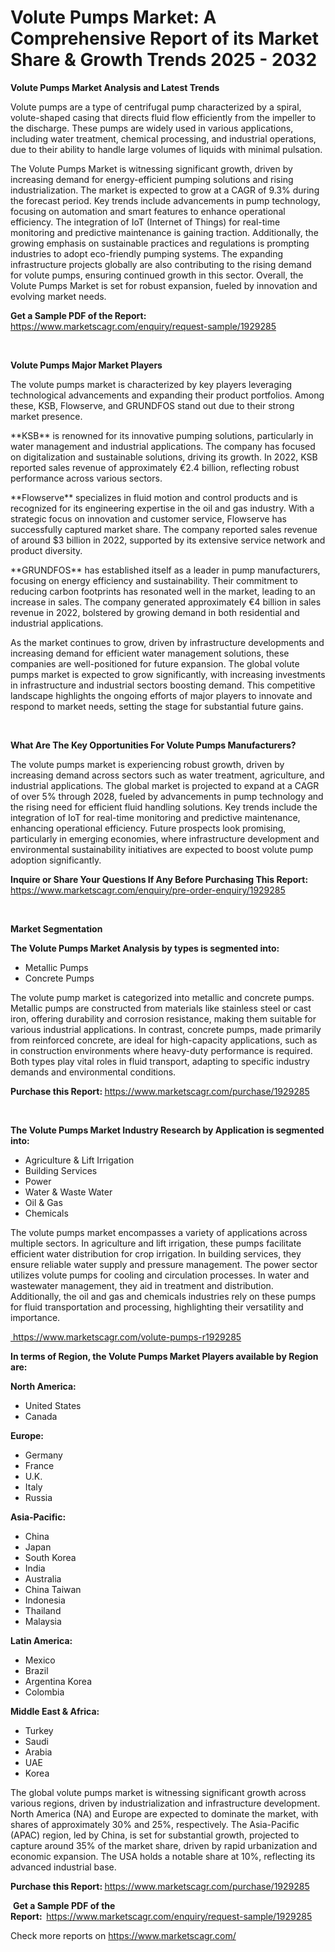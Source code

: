<p><h1>Volute Pumps Market: A Comprehensive Report of its Market Share & Growth Trends 2025 - 2032</h1></p><p><strong>Volute Pumps Market Analysis and Latest Trends</strong></p>
<p><p>Volute pumps are a type of centrifugal pump characterized by a spiral, volute-shaped casing that directs fluid flow efficiently from the impeller to the discharge. These pumps are widely used in various applications, including water treatment, chemical processing, and industrial operations, due to their ability to handle large volumes of liquids with minimal pulsation.</p><p>The Volute Pumps Market is witnessing significant growth, driven by increasing demand for energy-efficient pumping solutions and rising industrialization. The market is expected to grow at a CAGR of 9.3% during the forecast period. Key trends include advancements in pump technology, focusing on automation and smart features to enhance operational efficiency. The integration of IoT (Internet of Things) for real-time monitoring and predictive maintenance is gaining traction. Additionally, the growing emphasis on sustainable practices and regulations is prompting industries to adopt eco-friendly pumping systems. The expanding infrastructure projects globally are also contributing to the rising demand for volute pumps, ensuring continued growth in this sector. Overall, the Volute Pumps Market is set for robust expansion, fueled by innovation and evolving market needs.</p></p>
<p><strong>Get a Sample PDF of the Report:&nbsp;</strong> <a href="https://www.marketscagr.com/enquiry/request-sample/1929285?utm_campaign=3550&utm_medium=2&utm_source=Github&utm_content=ia&utm_term=08042025&utm_id=volute-pumps">https://www.marketscagr.com/enquiry/request-sample/1929285</a></p>
<p>&nbsp;</p>
<p><strong>Volute Pumps Major Market Players</strong></p>
<p><p>The volute pumps market is characterized by key players leveraging technological advancements and expanding their product portfolios. Among these, KSB, Flowserve, and GRUNDFOS stand out due to their strong market presence.</p><p>**KSB** is renowned for its innovative pumping solutions, particularly in water management and industrial applications. The company has focused on digitalization and sustainable solutions, driving its growth. In 2022, KSB reported sales revenue of approximately €2.4 billion, reflecting robust performance across various sectors.</p><p>**Flowserve** specializes in fluid motion and control products and is recognized for its engineering expertise in the oil and gas industry. With a strategic focus on innovation and customer service, Flowserve has successfully captured market share. The company reported sales revenue of around $3 billion in 2022, supported by its extensive service network and product diversity.</p><p>**GRUNDFOS** has established itself as a leader in pump manufacturers, focusing on energy efficiency and sustainability. Their commitment to reducing carbon footprints has resonated well in the market, leading to an increase in sales. The company generated approximately €4 billion in sales revenue in 2022, bolstered by growing demand in both residential and industrial applications.</p><p>As the market continues to grow, driven by infrastructure developments and increasing demand for efficient water management solutions, these companies are well-positioned for future expansion. The global volute pumps market is expected to grow significantly, with increasing investments in infrastructure and industrial sectors boosting demand. This competitive landscape highlights the ongoing efforts of major players to innovate and respond to market needs, setting the stage for substantial future gains.</p></p>
<p>&nbsp;</p>
<p><strong>What Are The Key Opportunities For Volute Pumps Manufacturers?</strong></p>
<p><p>The volute pumps market is experiencing robust growth, driven by increasing demand across sectors such as water treatment, agriculture, and industrial applications. The global market is projected to expand at a CAGR of over 5% through 2028, fueled by advancements in pump technology and the rising need for efficient fluid handling solutions. Key trends include the integration of IoT for real-time monitoring and predictive maintenance, enhancing operational efficiency. Future prospects look promising, particularly in emerging economies, where infrastructure development and environmental sustainability initiatives are expected to boost volute pump adoption significantly.</p></p>
<p><strong>Inquire or Share Your Questions If Any Before Purchasing This Report:</strong> <a href="https://www.marketscagr.com/enquiry/pre-order-enquiry/1929285?utm_campaign=3550&utm_medium=2&utm_source=Github&utm_content=ia&utm_term=08042025&utm_id=volute-pumps">https://www.marketscagr.com/enquiry/pre-order-enquiry/1929285</a></p>
<p>&nbsp;</p>
<p><strong>Market Segmentation</strong></p>
<p><strong>The Volute Pumps Market Analysis by types is segmented into:</strong></p>
<p><ul><li>Metallic Pumps</li><li>Concrete Pumps</li></ul></p>
<p><p>The volute pump market is categorized into metallic and concrete pumps. Metallic pumps are constructed from materials like stainless steel or cast iron, offering durability and corrosion resistance, making them suitable for various industrial applications. In contrast, concrete pumps, made primarily from reinforced concrete, are ideal for high-capacity applications, such as in construction environments where heavy-duty performance is required. Both types play vital roles in fluid transport, adapting to specific industry demands and environmental conditions.</p></p>
<p><strong>Purchase this Report:&nbsp;</strong><a href="https://www.marketscagr.com/purchase/1929285?utm_campaign=3550&utm_medium=2&utm_source=Github&utm_content=ia&utm_term=08042025&utm_id=volute-pumps">https://www.marketscagr.com/purchase/1929285</a></p>
<p>&nbsp;</p>
<p><strong>The Volute Pumps Market Industry Research by Application is segmented into:</strong></p>
<p><ul><li>Agriculture & Lift Irrigation</li><li>Building Services</li><li>Power</li><li>Water & Waste Water</li><li>Oil & Gas</li><li>Chemicals</li></ul></p>
<p><p>The volute pumps market encompasses a variety of applications across multiple sectors. In agriculture and lift irrigation, these pumps facilitate efficient water distribution for crop irrigation. In building services, they ensure reliable water supply and pressure management. The power sector utilizes volute pumps for cooling and circulation processes. In water and wastewater management, they aid in treatment and distribution. Additionally, the oil and gas and chemicals industries rely on these pumps for fluid transportation and processing, highlighting their versatility and importance.</p></p>
<p><a href="https://www.marketscagr.com/volute-pumps-r1929285?utm_campaign=3550&utm_medium=2&utm_source=Github&utm_content=ia&utm_term=08042025&utm_id=volute-pumps">&nbsp;https://www.marketscagr.com/volute-pumps-r1929285</a></p>
<p><strong>In terms of Region, the Volute Pumps Market Players available by Region are:</strong></p>
<p>
    <p> <strong> North America: </strong>
        <ul>
            <li>United States</li>
            <li>Canada</li>
        </ul>
        </p> 
    <p> <strong> Europe: </strong>
        <ul>
            <li>Germany</li>
            <li>France</li>
            <li>U.K.</li>
            <li>Italy</li>
            <li>Russia</li>
        </ul>
        </p> 
    <p> <strong> Asia-Pacific: </strong>
        <ul>
            <li>China</li>
            <li>Japan</li>
            <li>South Korea</li>
            <li>India</li>
            <li>Australia</li>
            <li>China Taiwan</li>
            <li>Indonesia</li>
            <li>Thailand</li>
            <li>Malaysia</li>
        </ul>
        </p> 
    <p> <strong> Latin America: </strong>
        <ul>
            <li>Mexico</li>
            <li>Brazil</li>
            <li>Argentina Korea</li>
            <li>Colombia</li>
        </ul>
        </p> 
    <p> <strong> Middle East & Africa: </strong>
        <ul>
            <li>Turkey</li>
            <li>Saudi</li>
            <li>Arabia</li>
            <li>UAE</li>
            <li>Korea</li>
        </ul>
    </p>
    </p>
<p><p>The global volute pumps market is witnessing significant growth across various regions, driven by industrialization and infrastructure development. North America (NA) and Europe are expected to dominate the market, with shares of approximately 30% and 25%, respectively. The Asia-Pacific (APAC) region, led by China, is set for substantial growth, projected to capture around 35% of the market share, driven by rapid urbanization and economic expansion. The USA holds a notable share at 10%, reflecting its advanced industrial base.</p></p>
<p><strong>Purchase this Report: </strong><a href="https://www.marketscagr.com/purchase/1929285?utm_campaign=3550&utm_medium=2&utm_source=Github&utm_content=ia&utm_term=08042025&utm_id=volute-pumps">https://www.marketscagr.com/purchase/1929285</a></p>
<p>&nbsp;<strong>Get a Sample PDF of the Report:&nbsp;&nbsp;</strong><a href="https://www.marketscagr.com/enquiry/request-sample/1929285?utm_campaign=3550&utm_medium=2&utm_source=Github&utm_content=ia&utm_term=08042025&utm_id=volute-pumps">https://www.marketscagr.com/enquiry/request-sample/1929285</a></p>
<p><strong></strong></p>
<p>Check more reports on <a href="https://www.marketscagr.com/?utm_campaign=3550&utm_medium=2&utm_source=Github&utm_content=ia&utm_term=08042025&utm_id=volute-pumps">https://www.marketscagr.com/</a></p>